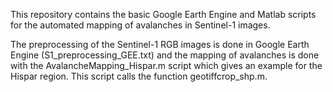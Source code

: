 This repository contains the basic Google Earth Engine and Matlab scripts for the automated mapping of avalanches in Sentinel-1 images.

The preprocessing of the Sentinel-1 RGB images is done in Google Earth Engine (S1_preprocessing_GEE.txt) and the mapping of avalanches is done with the AvalancheMapping_Hispar.m script which gives an example for the Hispar region. This script calls the function geotiffcrop_shp.m.
